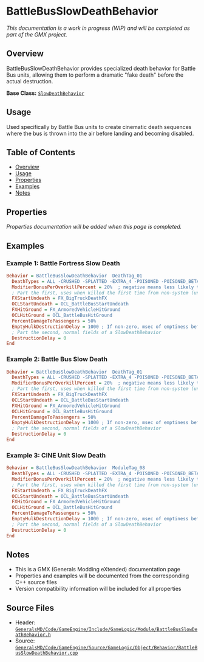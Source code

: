 # BattleBusSlowDeathBehavior

*This documentation is a work in progress (WIP) and will be completed as part of the GMX project.*

## Overview

BattleBusSlowDeathBehavior provides specialized death behavior for Battle Bus units, allowing them to perform a dramatic "fake death" before the actual destruction.

**Base Class:** [`SlowDeathBehavior`](../../GeneralsMD/Code/GameEngine/Include/GameLogic/Module/SlowDeathBehavior.h)

## Usage

Used specifically by Battle Bus units to create cinematic death sequences where the bus is thrown into the air before landing and becoming disabled.

## Table of Contents

- [Overview](#overview)
- [Usage](#usage)
- [Properties](#properties)
- [Examples](#examples)
- [Notes](#notes)

## Properties

*Properties documentation will be added when this page is completed.*

## Examples

### Example 1: Battle Fortress Slow Death
```ini
Behavior = BattleBusSlowDeathBehavior  DeathTag_01
  DeathTypes = ALL -CRUSHED -SPLATTED -EXTRA_4 -POISONED -POISONED_BETA -EXTRA_8
  ModifierBonusPerOverkillPercent = 20%  ; negative means less likely to pick this in the face of much damage, positive means more likely
  ; Part the first, uses when killed the first time from non-system (unresistable) damage
  FXStartUndeath = FX_BigTruckDeathFX
  OCLStartUndeath = OCL_BattleBusStartUndeath
  FXHitGround = FX_ArmoredVehicleHitGround
  OCLHitGround = OCL_BattleBusHitGround
  PercentDamageToPassengers = 50%
  EmptyHulkDestructionDelay = 1000 ; If non-zero, msec of emptiness before we kill ourselves with Penalty damage
  ; Part the second, normal fields of a SlowDeathBehavior
  DestructionDelay = 0
End
```

### Example 2: Battle Bus Slow Death
```ini
Behavior = BattleBusSlowDeathBehavior  DeathTag_01
  DeathTypes = ALL -CRUSHED -SPLATTED -EXTRA_4 -POISONED -POISONED_BETA -EXTRA_8
  ModifierBonusPerOverkillPercent = 20%  ; negative means less likely to pick this in the face of much damage, positive means more likely
  ; Part the first, uses when killed the first time from non-system (unresistable) damage
  FXStartUndeath = FX_BigTruckDeathFX
  OCLStartUndeath = OCL_BattleBusStartUndeath
  FXHitGround = FX_ArmoredVehicleHitGround
  OCLHitGround = OCL_BattleBusHitGround
  PercentDamageToPassengers = 50%
  EmptyHulkDestructionDelay = 1000 ; If non-zero, msec of emptiness before we kill ourselves with Penalty damage
  ; Part the second, normal fields of a SlowDeathBehavior
  DestructionDelay = 0
End
```

### Example 3: CINE Unit Slow Death
```ini
Behavior = BattleBusSlowDeathBehavior  ModuleTag_08
  DeathTypes = ALL -CRUSHED -SPLATTED -EXTRA_4 -POISONED -POISONED_BETA -EXTRA_8
  ModifierBonusPerOverkillPercent = 20%  ; negative means less likely to pick this in the face of much damage, positive means more likely
  ; Part the first, uses when killed the first time from non-system (unresistable) damage
  FXStartUndeath = FX_BigTruckDeathFX
  OCLStartUndeath = OCL_BattleBusStartUndeath
  FXHitGround = FX_ArmoredVehicleHitGround
  OCLHitGround = OCL_BattleBusHitGround
  PercentDamageToPassengers = 50%
  EmptyHulkDestructionDelay = 1000 ; If non-zero, msec of emptiness before we kill ourselves with Penalty damage
  ; Part the second, normal fields of a SlowDeathBehavior
  DestructionDelay = 0
End
```

## Notes

- This is a GMX (Generals Modding eXtended) documentation page
- Properties and examples will be documented from the corresponding C++ source files
- Version compatibility information will be included for all properties

## Source Files

- Header: [`GeneralsMD/Code/GameEngine/Include/GameLogic/Module/BattleBusSlowDeathBehavior.h`](../../GeneralsMD/Code/GameEngine/Include/GameLogic/Module/BattleBusSlowDeathBehavior.h)
- Source: [`GeneralsMD/Code/GameEngine/Source/GameLogic/Object/Behavior/BattleBusSlowDeathBehavior.cpp`](../../GeneralsMD/Code/GameEngine/Source/GameLogic/Object/Behavior/BattleBusSlowDeathBehavior.cpp)
